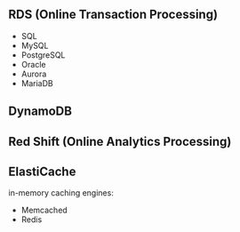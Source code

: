 ## RDS (Online Transaction Processing)
- SQL
- MySQL
- PostgreSQL
- Oracle
- Aurora
- MariaDB


## DynamoDB


## Red Shift (Online Analytics Processing)


## ElastiCache
in-memory caching engines:
- Memcached
- Redis
